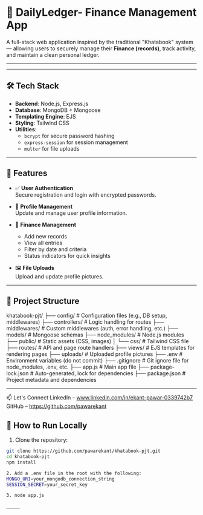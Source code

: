 ﻿
# 📘 DailyLedger- Finance Management App

A full-stack web application inspired by the traditional "Khatabook" system — allowing users to securely manage their **Finance (records)**, track activity, and maintain a clean personal ledger.

---

---

## 🛠️ Tech Stack

- **Backend**: Node.js, Express.js  
- **Database**: MongoDB + Mongoose  
- **Templating Engine**: EJS  
- **Styling**: Tailwind CSS  
- **Utilities**:
  - `bcrypt` for secure password hashing  
  - `express-session` for session management  
  - `multer` for file uploads  

---

## 🔐 Features

- ✅ **User Authentication**  
  Secure registration and login with encrypted passwords.

- 👤 **Profile Management**  
  Update and manage user profile information.

- 📒 **Finance Management**  
  - Add new records  
  - View all entries  
  - Filter by date and criteria  
  - Status indicators for quick insights

- 🖼️ **File Uploads**  
  Upload and update profile pictures.

---

## 📂 Project Structure

khatabook-pjt/ ├── config/ # Configuration files (e.g., DB setup, middlewares) ├── controllers/ # Logic handling for routes ├── middlewares/ # Custom middlewares (auth, error handling, etc.) ├── models/ # Mongoose schemas ├── node_modules/ # Node.js modules ├── public/ # Static assets (CSS, images) │ └── css/ # Tailwind CSS file ├── routes/ # API and page route handlers ├── views/ # EJS templates for rendering pages ├── uploads/ # Uploaded profile pictures ├── .env # Environment variables (do not commit) ├── .gitignore # Git ignore file for node_modules, .env, etc. ├── app.js # Main app file ├── package-lock.json # Auto-generated, lock for dependencies ├── package.json # Project metadata and dependencies


---
📫 Let's Connect
LinkedIn – www.linkedin.com/in/ekant-pawar-0339742b7
GitHub – https://github.com/pawarekant

## 🚀 How to Run Locally

1. Clone the repository:
```bash
git clone https://github.com/pawarekant/khatabook-pjt.git
cd khatabook-pjt
npm install

2. Add a .env file in the root with the following:
MONGO_URI=your_mongodb_connection_string
SESSION_SECRET=your_secret_key

3. node app.js

_____




